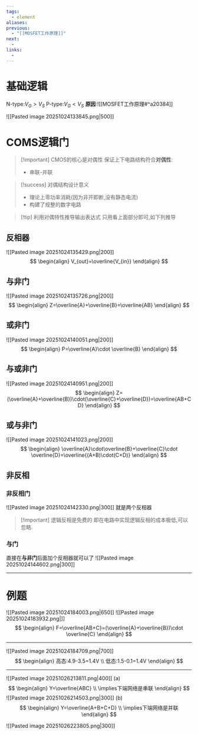 ```yaml
---
tags:
  - element
aliases:
previous:
  - "[[MOSFET工作原理]]"
next:
  - 
links:
  -
---
```


# 基础逻辑
N-type:$V_{G}>V_{S}$
P-type:$V_{G}<V_{S}$
**原因**:![[MOSFET工作原理#^a20384]]

![[Pasted image 20251024133845.png|500]]

# COMS逻辑门
>[!important] CMOS的核心是对偶性
>保证上下电路结构符合**对偶性**:
>- 串联-并联

>[!success] 对偶结构设计意义
>- 理论上零功率消耗(因为非开即断,没有静态电流)
>- 构建了规整的数字电路

>[!tip] 利用对偶特性推导输出表达式
>只用看上面部分即可,如下列推导

## 反相器
![[Pasted image 20251024135429.png|200]]
$$
\begin{align}
V_{out}=\overline{V_{in}}
\end{align}
$$
## 与非门
![[Pasted image 20251024135726.png|200]]
$$
\begin{align}
Z=\overline{A}+\overline{B}=\overline{AB}
\end{align}
$$

## 或非门
![[Pasted image 20251024140051.png|200]]
$$
\begin{align}
P=\overline{A}\cdot \overline{B}
\end{align}
$$



## 与或非门
![[Pasted image 20251024140951.png|200]]
$$
\begin{align}
Z=(\overline{A}+\overline{B})\cdot(\overline{C}+\overline{D})=\overline{AB+CD}
\end{align}
$$

## 或与非门
![[Pasted image 20251024141023.png|200]]
$$
\begin{align}
\overline{A}\cdot\overline{B}+\overline{C}\cdot \overline{D}=\overline{(A+B)\cdot(C+D)}
\end{align}
$$
## 非反相
### 非反相门
![[Pasted image 20251024142330.png|300]]
就是两个反相器
>[!important] 逻辑反相是免费的
>即在电路中实现逻辑反相的成本极低,可以忽略.

### 与门
直接在**与非门**后面加个反相器就可以了
![[Pasted image 20251024144602.png|300]]


---
# 例题

![[Pasted image 20251024184003.png|650]]
![[Pasted image 20251024183932.png|]]
$$
\begin{align}
F=\overline{AB+C}=(\overline{A}+\overline{B})\cdot \overline{C}
\end{align}
$$

---

![[Pasted image 20251024184709.png|700]]
$$
\begin{align}
高态:4.9-3.5=1.4V \\
低态:1.5-0.1=1.4V
\end{align}
$$



---

![[Pasted image 20251026213811.png|400]]
(a)
$$
\begin{align}
Y=\overline{ABC} \\
\implies下端网络是串联
\end{align}
$$
![[Pasted image 20251026214503.png|300]]
(b)
$$
\begin{align}
Y=\overline{A+B+C+D} \\
\implies下端网络是并联
\end{align}
$$

![[Pasted image 20251026223805.png|300]]


